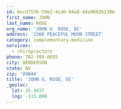 ```yaml
---
id: 6ecd7536-59e2-4ca0-84a8-d4a9092b1396
first_name: JOHN
last_name: ROSE
org_name: 'JOHN G. ROSE, DC'
address: '2368 PEACEFUL MOON STREET'
category: complementary-medicine
services:
  - chiropractors
phone: 702-399-6655
city: HENDERSON
state: NV
zip: '89044'
title: 'JOHN G. ROSE, DC'
_geoloc:
  lat: 35.9437
  lng: -115.098
---
```

